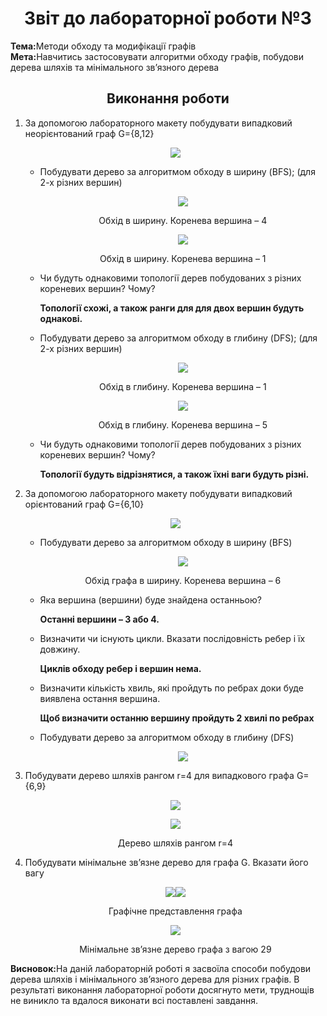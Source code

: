 <h1 align="center">Звіт до лабораторної роботи №3</h1>
<strong>Тема:</strong>Методи обходу та модифікації графів <br>
<strong>Мета:</strong>Навчитись застосовувати алгоритми обходу графів, побудови дерева шляхів та мінімального зв’язного дерева
<h2 align="center"> Виконання роботи </h2>
<ol>
<li>За допомогою лабораторного макету побудувати випадковий неорієнтований граф G={8,12}</li>
<p align="center"><img src="https://github.com/OlhaBabii/Babii_TR31_TOTM2020/blob/master/LAB3/1.jpg"></p>
<ul><li>Побудувати дерево за алгоритмом обходу в ширину (BFS); (для 2-х різних вершин)</li>
  <p align="center"><img src=https://github.com/OlhaBabii/Babii_TR31_TOTM2020/blob/master/LAB3/2.jpg"></p><p align="center">Обхід в ширину. Коренева вершина – 4</p>
  <p align="center"><img src="https://github.com/OlhaBabii/Babii_TR31_TOTM2020/blob/master/LAB3/3.jpg"></p><p align="center"> <p align="center">Обхід в ширину. Коренева вершина – 1</p>
 <li>Чи будуть однаковими топології дерев побудованих з різних кореневих вершин? Чому?  <p><b>Топології схожі, а також ранги для для двох вершин будуть однакові.</b></p></li>
 <li>Побудувати дерево за алгоритмом обходу в глибину (DFS); (для 2-х різних вершин)
 <p align="center"><img src="https://github.com/OlhaBabii/Babii_TR31_TOTM2020/blob/master/LAB3/4.jpg"></p><p align="center">Обхід в глибину. Коренева вершина – 1</p>
   <p align="center"><img src="https://github.com/OlhaBabii/Babii_TR31_TOTM2020/blob/master/LAB3/5.jpg"></p> <p align="center">Обхід в глибину. Коренева вершина – 5</p>
  </li>
  <li>Чи будуть однаковими топології дерев побудованих з різних кореневих вершин? Чому? <p><b>Топології будуть відрізнятися, а також їхні ваги будуть різні.</b></p></li>
 </ul>
  <li>За допомогою лабораторного макету побудувати випадковий орієнтований граф G={6,10}
    <p align="center"><img src="https://github.com/OlhaBabii/Babii_TR31_TOTM2020/blob/master/LAB3/6.jpg"></p>
  </li>
  <ul>
    <li>Побудувати дерево за алгоритмом обходу в ширину (BFS) <p align="center"><img src="https://github.com/OlhaBabii/Babii_TR31_TOTM2020/blob/master/LAB3/7.jpg"></p><p align="center">Обхід графа в ширину. Коренева вершина – 6</p></li>
    <li>Яка вершина (вершини) буде знайдена останньою? <p><b>Останні вершини – 3 або 4.</b></p></li>
  <li>Визначити чи існують цикли. Вказати послідовність ребер і їх довжину. <p><b>Циклів обходу ребер і вершин нема.</b></p></li>
    <li>Визначити кількість хвиль, які пройдуть по ребрах доки буде виявлена остання вершина. <p><b>Щоб визначити останню вершину пройдуть 2 хвилі по ребрах</b></p></li>
    <li>Побудувати дерево за алгоритмом обходу в глибину (DFS)<p align="center"><img src="https://github.com/OlhaBabii/Babii_TR31_TOTM2020/blob/master/LAB3/8.jpg"></p></li>
    </ul>
  <li>Побудувати дерево шляхів рангом r=4 для випадкового графа G={6,9} <p align="center"><img src="https://github.com/OlhaBabii/Babii_TR31_TOTM2020/blob/master/LAB3/9.jpg"></p> <p align="center"><img src="https://github.com/OlhaBabii/Babii_TR31_TOTM2020/blob/master/LAB3/10.jpg"></p> <p align="center">Дерево шляхів рангом r=4</p></li>
  <li>Побудувати мінімальне зв’язне дерево для графа G. Вказати його вагу 
    <p align="center"><img src="https://github.com/OlhaBabii/Babii_TR31_TOTM2020/blob/master/LAB3/13.jpg"><img src="https://github.com/OlhaBabii/Babii_TR31_TOTM2020/blob/master/LAB3/11.jpg"></p> <p align="center">Графічне представлення графа</p> <p align="center"> <img src="https://github.com/OlhaBabii/Babii_TR31_TOTM2020/blob/master/LAB3/12.jpg"> </p> <p align="center">Мінімальне зв’язне дерево графа з вагою 29</p>
  </li>
</ol>
<strong>Висновок:</strong>На даній лабораторній роботі я засвоїла способи побудови дерева шляхів і мінімального зв’язного дерева для різних графів.  В результаті виконання лабораторної роботи досягнуто мети, труднощів не виникло та вдалося виконати всі поставлені завдання.

